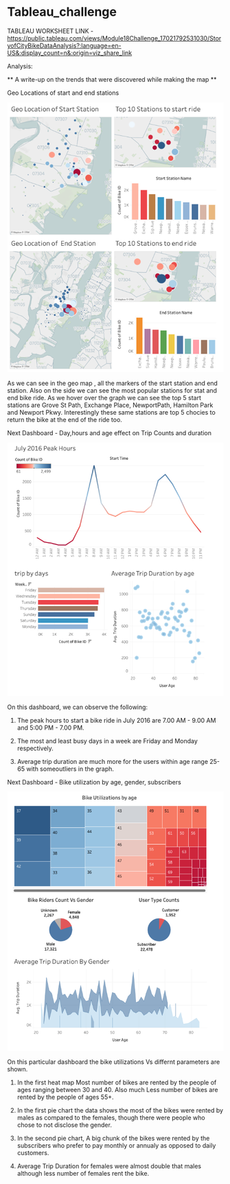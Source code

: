 # Tableau_challenge
TABLEAU WORKSHEET LINK - https://public.tableau.com/views/Module18Challenge_17021792531030/StoryofCityBikeDataAnalysis?:language=en-US&:display_count=n&:origin=viz_share_link



Analysis:


** A write-up on the trends that were discovered while making the map **

 Geo Locations of start and end stations

![Alt text](<images/geo map.png>)


As we can see in the geo map , all the markers of the start station and end station. Also on the side we can see the most popular stations for stat and end bike ride. As we hover over the graph we can see the top 5 start stations are Grove St Path, Exchange Place, NewportPath, Hamilton Park and Newport Pkwy. Interestingly these same stations are top 5 chocies to return the bike at the end of the ride too.


Next Dashboard  - Day,hours and age effect on Trip Counts and duration


![Alt text](images/DB1.png)

On this dashboard, we can observe the following:

1. The peak hours to start a bike ride in July 2016 are 7.00 AM - 9.00 AM and 5:00 PM - 7.00 PM.

2. The most and least busy  days in a week are Friday and Monday respectively.

3. Average trip duration are much more for the users within age range 25-65 with someoutliers in the graph.




Next Dashboard - Bike utilization by age, gender, subscribers 

![Alt text](images/DB2.png)

On this particular dashboard the bike utilizations Vs differnt parameters are shown.

1. In the first heat map Most number of bikes are rented by the people of ages ranging between 30 and 40. Also much Less number of bikes are rented by the people of ages 55+.

2. In the first pie chart the data shows the most of the bikes were rented by males as compared to the females, though there were people who chose to not disclose the gender. 

3. In the second pie chart, A big chunk of the bikes were rented by the subscribers who prefer to pay monthly or annualy as opposed to daily customers.

4. Average Trip Duration for females were almost double that males although less number of females rent the bike.


